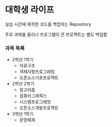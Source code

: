 # 대학생 라이프
실습 시간에 제작한 코드를 백업하는 Repository

주로 과제를 올리나 프로그램이 큰 프로젝트는 별도 백업함

### 과목 목록
* 2학년 1학기
    * 자료구조
    * 객체지향프로그래밍
    * 오픈소스기초프로젝트
* 2학년 2학기
    * 알고리즘
    * 컴퓨터그래픽스
    * 시스템프로그래밍
    * 오픈소스개발프로젝트
* 3학년 1학기
    * 운영체제
